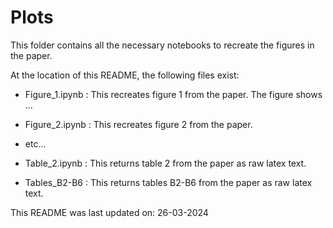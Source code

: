 # Plots

This folder contains all the necessary notebooks to recreate the figures in the paper. 

At the location of this README, the following files exist:

- Figure_1.ipynb : This recreates figure 1 from the paper. The figure shows ... 
- Figure_2.ipynb : This recreates figure 2 from the paper.
- etc...

- Table_2.ipynb : This returns table 2 from the paper as raw latex text.
- Tables_B2-B6 : This returns tables B2-B6 from the paper as raw latex text.

This README was last updated on: 26-03-2024
